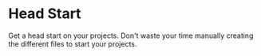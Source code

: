 # Head Start

Get a head start on your projects. Don't waste your time manually creating the different files to start your projects.
